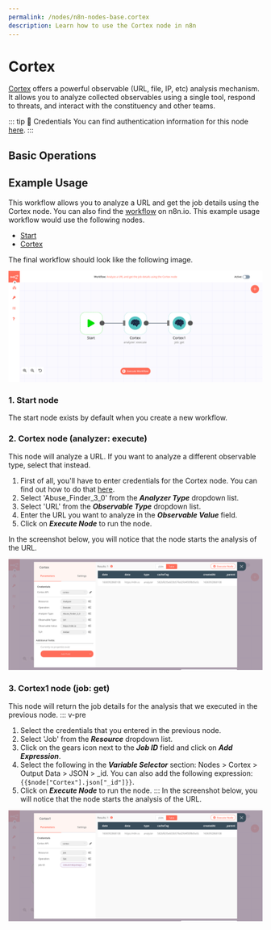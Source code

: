 ```yaml
---
permalink: /nodes/n8n-nodes-base.cortex
description: Learn how to use the Cortex node in n8n
---
```


# Cortex

[Cortex](https://github.com/TheHive-Project/CortexDocs) offers a powerful observable (URL, file, IP, etc) analysis mechanism. It allows you to analyze collected observables using a single tool, respond to threats, and interact with the constituency and other teams.

::: tip 🔑 Credentials
You can find authentication information for this node [here](../../../credentials/Cortex/README.md).
:::

## Basic Operations

<Resource node="Cortex" />

## Example Usage

This workflow allows you to analyze a URL and get the job details using the Cortex node. You can also find the [workflow](https://n8n.io/workflows/809) on n8n.io. This example usage workflow would use the following nodes.
- [Start](../../core-nodes/Start/README.md)
- [Cortex]()

The final workflow should look like the following image.

![A workflow with the Cortex node](./workflow.png)

### 1. Start node

The start node exists by default when you create a new workflow.

### 2. Cortex node (analyzer: execute)

This node will analyze a URL. If you want to analyze a different observable type, select that instead.

1. First of all, you'll have to enter credentials for the Cortex node. You can find out how to do that [here](../../../credentials/Cortex/README.md).
2. Select 'Abuse_Finder_3_0' from the ***Analyzer Type*** dropdown list.
3. Select 'URL' from the ***Observable Type*** dropdown list.
4. Enter the URL you want to analyze in the ***Observable Value*** field.
5. Click on ***Execute Node*** to run the node.

In the screenshot below, you will notice that the node starts the analysis of the URL.

![Using the Cortex node to analyze a URL](./Cortex_node.png)

### 3. Cortex1 node (job: get)

This node will return the job details for the analysis that we executed in the previous node.
::: v-pre
1. Select the credentials that you entered in the previous node.
2. Select 'Job' from the ***Resource*** dropdown list.
3. Click on the gears icon next to the ***Job ID*** field and click on ***Add Expression***.
4. Select the following in the ***Variable Selector*** section: Nodes > Cortex > Output Data > JSON > _id. You can also add the following expression: `{{$node["Cortex"].json["_id"]}}`.
5. Click on ***Execute Node*** to run the node.
:::
In the screenshot below, you will notice that the node starts the analysis of the URL.

![Using the Cortex node to get job details](./Cortex1_node.png)
